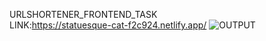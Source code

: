 URLSHORTENER_FRONTEND_TASK
<br/>
LINK:https://statuesque-cat-f2c924.netlify.app/
![OUTPUT](https://github.com/SunilSurendran1906/URLSHORTENER_FRONTEND_TASK/assets/133184647/7475aa3e-4767-4120-8b87-4f6a68da95a2)
